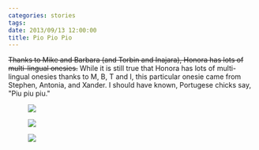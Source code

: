 ```yaml
---
categories: stories
tags: 
date: 2013/09/13 12:00:00
title: Pio Pio Pio
---
```

<strike>Thanks to Mike and Barbara (and Torbin and Inajara), Honora has lots of multi-lingual onesies.</strike>
While it is still true that Honora has lots of multi-lingual onesies thanks to M, B, T and I, this particular onesie
came from Stephen, Antonia, and Xander.  I should have known, Portugese chicks say, "Piu piu piu."

<figure>
<img src="/img/2013/09/13/img_2499_medium.jpg" />
<figcaption></figcaption>
</figure>

<figure>
<img src="/img/2013/09/13/img_2491_medium.jpg" />
<figcaption></figcaption>
</figure>

<figure>
<img src="/img/2013/09/13/img_2494_medium.jpg" />
<figcaption></figcaption>
</figure>


